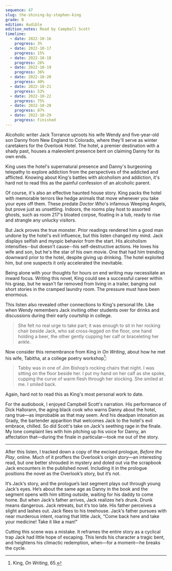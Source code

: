 ```yaml
---
sequence: 47
slug: the-shining-by-stephen-king
grade: B
edition: Audible
edition_notes: Read by Campbell Scott
timeline:
  - date: 2022-10-16
    progress: 3%
  - date: 2022-10-17
    progress: 15%
  - date: 2022-10-18
    progress: 26%
  - date: 2022-10-19
    progress: 36%
  - date: 2022-10-20
    progress: 40%
  - date: 2022-10-21
    progress: 53%
  - date: 2022-10-22
    progress: 75%
  - date: 2022-10-28
    progress: 87%
  - date: 2022-10-29
    progress: Finished
---
```


Alcoholic writer Jack Torrance uproots his wife Wendy and five-year-old son Danny from New England to Colorado, where they'll serve as winter caretakers for the Overlook Hotel. The hotel, a premier destination with a shady past, houses a malevolent presence bent on claiming Danny for its own ends.

<!-- end -->

King uses the hotel's supernatural presence and Danny's burgeoning telepathy to explore addiction from the perspectives of the addicted and afflicted. Knowing about King's battles with alcoholism and addiction, it's hard not to read this as the painful confession of an alcoholic parent.

Of course, it's also an effective haunted house story. King packs the hotel with memorable terrors like hedge animals that move whenever you take your eyes off them. These predate _Doctor Who_'s infamous Weeping Angels, but prove just as unsettling. Indoors, the rooms play host to assorted ghosts, such as room 217's bloated corpse, floating in a tub, ready to rise and strangle any unlucky visitors.

But Jack proves the true monster. Prior readings rendered him a good man undone by the hotel's evil influence, but this listen changed my mind. Jack displays selfish and myopic behavior from the start. His alcoholism intensifies--but doesn't cause--his self-destructive actions. He loves his wife and son, but he's the star of his own movie. One that had him trending downward prior to the hotel, despite giving up drinking. The hotel exploited him, but one suspects it only accelerated the inevitable.

Being alone with your thoughts for hours on end writing may necessitate an inward focus. Writing this novel, King could see a successful career within his grasp, but he wasn't far removed from living in a trailer, banging out short stories in the cramped laundry room. The pressure must have been enormous.

This listen also revealed other connections to King's personal life. Like when Wendy remembers Jack inviting other students over for drinks and discussions during their early courtship in college.

> She felt no real urge to take part; it was enough to sit in her rocking chair beside Jack, who sat cross-legged on the floor, one hand holding a beer, the other gently cupping her calf or braceleting her ankle.

Now consider this remembrance from King in _On Writing_, about how he met his wife, Tabitha, at a college poetry workshop[^1]:

> Tabby was in one of Jim Bishop’s rocking chairs that night. I was sitting on the floor beside her. I put my hand on her calf as she spoke, cupping the curve of warm flesh through her stocking. She smiled at me. I smiled back.

Again, hard not to read this as King's most personal work to date.

For the audiobook, I enjoyed Campbell Scott's narration. His performance of Dick Hallorann, the aging black cook who warns Danny about the hotel, rang true—as improbable as that may seem. And his deadpan intonation as Grady, the bartender apparition that welcomes Jack to the hotel's evil embrace, chilled. So did Scott's take on Jack's seething rage in the finale. My lone complaint lies with him pitching up his voice for Danny, an affectation that—during the finale in particular—took me out of the story.

---

After this listen, I tracked down a copy of the excised prologue, _Before the Play_, online. Much of it proffers the Overlook’s origin story—an interesting read, but one better shrouded in mystery and doled out via the scrapbook Jack encounters in the published novel. Including it in the prologue positions the novel as the Overlook’s story, but it‘s not.

It‘s Jack‘s story, and the prologue’s last segment plays out through young Jack‘s eyes. He‘s about the same age as Danny in the book and the segment opens with him sitting outside, waiting for his daddy to come home. But when Jack‘s father arrives, Jack realizes he‘s drunk. Drunk means dangerous. Jack retreats, but it‘s too late. His father perceives a slight and lashes out. Jack flees to his treehouse. Jack‘s father pursues with near murderous intent, roaring that little Jack, “Come back here and take your medicine! Take it like a man!”

Cutting this scene was a mistake. It reframes the entire story as a cyclical trap Jack had little hope of escaping. This lends his character a tragic bent, and heightens his climactic redemption, when—for a moment—he breaks the cycle.

[^1]: King, _On Writing_, 65.
